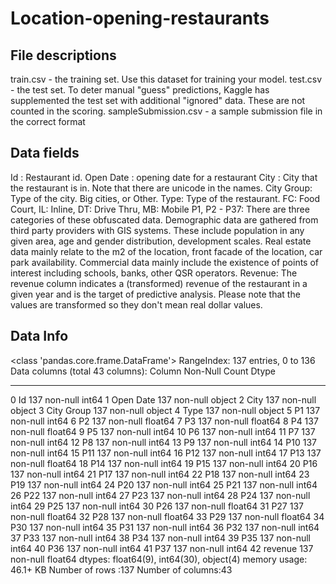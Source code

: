 # Location-opening-restaurants

## File descriptions
train.csv - the training set. Use this dataset for training your model. 
test.csv - the test set. To deter manual "guess" predictions, Kaggle has supplemented the test set with additional "ignored" data. These are not counted in the scoring.
sampleSubmission.csv - a sample submission file in the correct format

## Data fields
Id : Restaurant id. 
Open Date : opening date for a restaurant
City : City that the restaurant is in. Note that there are unicode in the names. 
City Group: Type of the city. Big cities, or Other. 
Type: Type of the restaurant. FC: Food Court, IL: Inline, DT: Drive Thru, MB: Mobile
P1, P2 - P37: There are three categories of these obfuscated data. Demographic data are gathered from third party providers with GIS systems. These include population in any given area, age and gender distribution, development scales. Real estate data mainly relate to the m2 of the location, front facade of the location, car park availability. Commercial data mainly include the existence of points of interest including schools, banks, other QSR operators.
Revenue: The revenue column indicates a (transformed) revenue of the restaurant in a given year and is the target of predictive analysis. Please note that the values are transformed so they don't mean real dollar values. 

## Data Info
<class 'pandas.core.frame.DataFrame'>
RangeIndex: 137 entries, 0 to 136
Data columns (total 43 columns):
     Column      Non-Null Count  Dtype
---  ------      --------------  -----
 0   Id          137 non-null    int64
 1   Open Date   137 non-null    object
 2   City        137 non-null    object
 3   City Group  137 non-null    object
 4   Type        137 non-null    object
 5   P1          137 non-null    int64
 6   P2          137 non-null    float64
 7   P3          137 non-null    float64
 8   P4          137 non-null    float64
 9   P5          137 non-null    int64
 10  P6          137 non-null    int64
 11  P7          137 non-null    int64
 12  P8          137 non-null    int64
 13  P9          137 non-null    int64
 14  P10         137 non-null    int64
 15  P11         137 non-null    int64
 16  P12         137 non-null    int64
 17  P13         137 non-null    float64
 18  P14         137 non-null    int64
 19  P15         137 non-null    int64
 20  P16         137 non-null    int64
 21  P17         137 non-null    int64
 22  P18         137 non-null    int64
 23  P19         137 non-null    int64
 24  P20         137 non-null    int64
 25  P21         137 non-null    int64
 26  P22         137 non-null    int64
 27  P23         137 non-null    int64
 28  P24         137 non-null    int64
 29  P25         137 non-null    int64
 30  P26         137 non-null    float64
 31  P27         137 non-null    float64
 32  P28         137 non-null    float64
 33  P29         137 non-null    float64
 34  P30         137 non-null    int64
 35  P31         137 non-null    int64
 36  P32         137 non-null    int64
 37  P33         137 non-null    int64
 38  P34         137 non-null    int64
 39  P35         137 non-null    int64
 40  P36         137 non-null    int64
 41  P37         137 non-null    int64
 42  revenue     137 non-null    float64
dtypes: float64(9), int64(30), object(4)
memory usage: 46.1+ KB
Number of rows :137 
Number of columns:43
